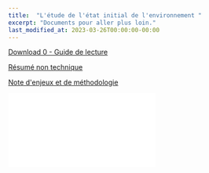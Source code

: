 ```yaml
---
title:  "L'étude de l'état initial de l'environnement "
excerpt: "Documents pour aller plus loin."
last_modified_at: 2023-03-26T00:00:00-00:00
---
```


<a href="{{ site.url }}/assets/pdfs/0_-_guide_de_lecture_indb_avec_couv_1.pdf" type="application/pdf;">Download 0 - Guide de lecture</a>

<a href="{{ site.url }}/assets/pdfs/1_-_rnt_e_avec_couv.pdf" type="application/pdf;">Résumé non technique </a>

<a href="{{ site.url }}/assets/pdfs/2_-_note_denjeux_et_de_methodologie_g.pdf" type="application/pdf; length=6781376">Note d'enjeux et de méthodologie </a>

<embed src="{{ site.url }}/assets/pdfs/2_-_note_denjeux_et_de_methodologie_g.pdf" type="application/pdf"/>